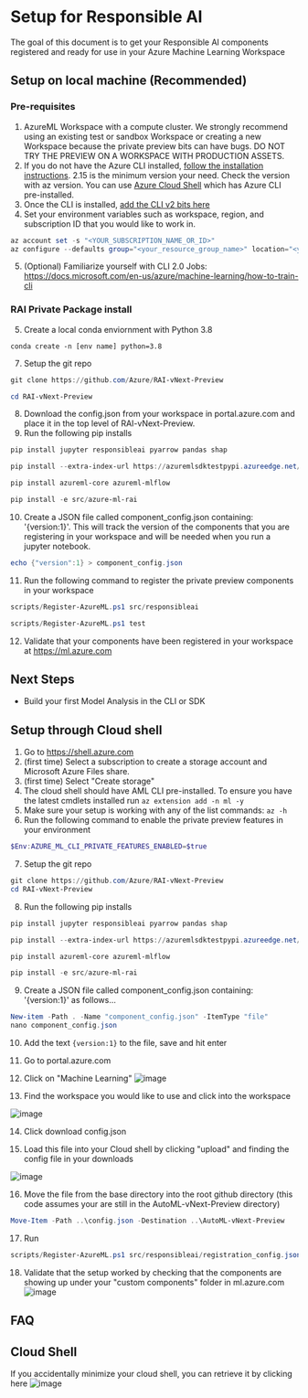 # Setup for Responsible AI
The goal of this document is to get your Responsible AI components registered and ready for use in your Azure Machine Learning Workspace

## Setup on local machine (Recommended)

### Pre-requisites

1. AzureML Workspace with a compute cluster. We strongly recommend using an existing test or sandbox Workspace or creating a new Workspace because the private preview bits can have bugs. DO NOT TRY THE PREVIEW ON A WORKSPACE WITH PRODUCTION ASSETS.
2. If you do not have the Azure CLI installed, [follow the installation instructions](https://docs.microsoft.com/cli/azure/install-azure-cli). 2.15 is the minimum version your need. Check the version with az version. You can use [Azure Cloud Shell](https://docs.microsoft.com/en-us/azure/cloud-shell/quickstart) which has Azure CLI pre-installed.
3. Once the CLI is installed, [add the CLI v2 bits here](https://docs.microsoft.com/en-us/azure/machine-learning/how-to-configure-cli)
4. Set your environment variables such as workspace, region, and subscription ID that you would like to work in.
```powershell
az account set -s "<YOUR_SUBSCRIPTION_NAME_OR_ID>"
az configure --defaults group="<your_resource_group_name>" location="<your_azure_region>" workspace="<your_workspace_name>"
```
5. (Optional) Familiarize yourself with CLI 2.0 Jobs: https://docs.microsoft.com/en-us/azure/machine-learning/how-to-train-cli

### RAI Private Package install
5. Create a local conda enviornment with Python 3.8
```
conda create -n [env name] python=3.8
```
7. Setup the git repo 
```powershell
git clone https://github.com/Azure/RAI-vNext-Preview
```
```powershell
cd RAI-vNext-Preview
```
8. Download the config.json from your workspace in portal.azure.com and place it in the top level of RAI-vNext-Preview.
9. Run the following pip installs
``` powershell
pip install jupyter responsibleai pyarrow pandas shap
```
``` powershell
pip install --extra-index-url https://azuremlsdktestpypi.azureedge.net/sdk-cli-v2 azure-ml
```
``` powershell
pip install azureml-core azureml-mlflow
```
``` powershell
pip install -e src/azure-ml-rai
```
10. Create a JSON file called component_config.json containing: '{version:1}'. This will track the version of the components that you are registering in your workspace and will be needed when you run a jupyter notebook.
```powershell
echo {"version":1} > component_config.json
```

11. Run the following command to register the private preview components in your workspace

```powershell
scripts/Register-AzureML.ps1 src/responsibleai
```
```powershell
scripts/Register-AzureML.ps1 test
```

12. Validate that your components have been registered in your workspace at https://ml.azure.com
## Next Steps
- Build your first Model Analysis in the CLI or SDK

## Setup through Cloud shell 
1. Go to https://shell.azure.com
2. (first time) Select a subscription to create a storage account and Microsoft Azure Files share.
3. (first time) Select "Create storage"
4. The cloud shell should have AML CLI pre-installed. To ensure you have the latest cmdlets installed run ```az extension add -n ml -y``` 
5. Make sure your setup is working with any of the list commands: ``` az -h ```
6. Run the following command to enable the private preview features in your environment
```powershell 
$Env:AZURE_ML_CLI_PRIVATE_FEATURES_ENABLED=$true
```
7. Setup the git repo 
```powershell
git clone https://github.com/Azure/RAI-vNext-Preview
cd RAI-vNext-Preview
```
8. Run the following pip installs
``` powershell
pip install jupyter responsibleai pyarrow pandas shap
```
``` powershell
pip install --extra-index-url https://azuremlsdktestpypi.azureedge.net/sdk-cli-v2 azure-ml
```
``` powershell
pip install azureml-core azureml-mlflow
```
``` powershell
pip install -e src/azure-ml-rai
```
9. Create a JSON file called component_config.json containing: '{version:1}' as follows...
```powershell
New-item -Path . -Name "component_config.json" -ItemType "file"
nano component_config.json
```
10. Add the text ```{version:1}``` to the file, save and hit enter
11. Go to portal.azure.com
12. Click on "Machine Learning"
![image](https://user-images.githubusercontent.com/53354089/145263293-46ad90f4-a624-4bce-ac6d-10e82fe30061.png)

13. Find the workspace you would like to use and click into the workspace

![image](https://user-images.githubusercontent.com/53354089/145263425-fd248292-217d-47a2-a89c-adeada367a08.png)

14. Click download config.json


15. Load this file into your Cloud shell by clicking "upload" and finding the config file in your downloads

![image](https://user-images.githubusercontent.com/53354089/145263695-12553cc9-f0ac-477b-89a3-3eba18f07cc6.png)

16. Move the file from the base directory into the root github directory (this code assumes your are still in the AutoML-vNext-Preview directory)

```powershell
Move-Item -Path ..\config.json -Destination ..\AutoML-vNext-Preview
```
17. Run

```powershell
scripts/Register-AzureML.ps1 src/responsibleai/registration_config.json

```
18. Validate that the setup worked by checking that the components are showing up under your "custom components" folder in ml.azure.com
![image](https://user-images.githubusercontent.com/53354089/145264202-12105d3b-9fd9-4234-96ee-ea9c22a4aaa3.png)





 

## FAQ
## Cloud Shell
If you accidentally minimize your cloud shell, you can retrieve it by clicking here
![image](https://user-images.githubusercontent.com/53354089/145258468-2c5c5e02-03bb-4aa6-9961-67fa1a32af77.png)

